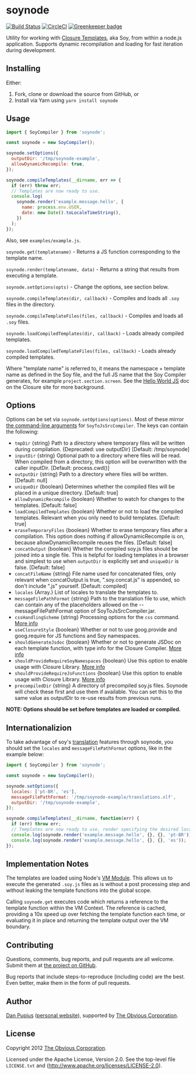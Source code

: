 # soynode

[![Build Status](https://travis-ci.com/vikr01/soynode.svg?branch=master)](https://travis-ci.com/vikr01/soynode)
[![CircleCI](https://circleci.com/gh/vikr01/soynode/tree/master.svg?style=svg)](https://circleci.com/gh/vikr01/soynode/tree/master) [![Greenkeeper badge](https://badges.greenkeeper.io/vikr01/soynode.svg)](https://greenkeeper.io/)

Utility for working with [Closure Templates](https://developers.google.com/closure/templates/),
aka Soy, from within a node.js application. Supports dynamic recompilation and loading for fast
iteration during development.

## Installing

Either:

1. Fork, clone or download the source from GitHub, or
2. Install via Yarn using `yarn install soynode`

## Usage

```js
import { SoyCompiler } from 'soynode';

const soynode = new SoyCompiler();

soynode.setOptions({
  outputDir: '/tmp/soynode-example',
  allowDynamicRecompile: true,
});

soynode.compileTemplates(__dirname, err => {
  if (err) throw err;
  // Templates are now ready to use.
  console.log(
    soynode.render('example.message.hello', {
      name: process.env.USER,
      date: new Date().toLocaleTimeString(),
    })
  );
});
```

Also, see `examples/example.js`.

`soynode.get(templatename)` - Returns a JS function corresponding to the template name.

`soynode.render(templatename, data)` - Returns a string that results from executing a template.

`soynode.setOptions(opts)` - Change the options, see section below.

`soynode.compileTemplates(dir, callback)` - Compiles and loads all `.soy` files in the directory.

`soynode.compileTemplateFiles(files, callback)` - Compiles and loads all `.soy` files.

`soynode.loadCompiledTemplates(dir, callback)` - Loads already compiled templates.

`soynode.loadCompiledTemplateFiles(files, callback)` - Loads already compiled templates.

Where "template name" is referred to, it means the namespace + template name as defined in the Soy
file, and the full JS name that the Soy Compiler generates, for example `project.section.screen`.
See the [Hello World JS](https://developers.google.com/closure/templates/docs/helloworld_js) doc on
the Closure site for more background.

## Options

Options can be set via `soynode.setOptions(options)`. Most of these mirror
[the command-line arguments](https://developers.google.com/closure/templates/docs/javascript_usage)
for `SoyToJsSrcCompiler`. The keys can contain the following:

- `tmpDir` {string} Path to a directory where temporary files will be written during compilation. {Deprecated: use outputDir}
  [Default: /tmp/soynode]
- `inputDir` {string} Optional path to a directory where files will be read. When compiled from a directory, this option will be overwritten with the caller inputDir. [Default: process.cwd()]
- `outputDir` {string} Path to a directory where files will be written. [Default: null]
- `uniqueDir` {boolean} Determines whether the compiled files will be placed in a unique directory. [Default: true]
- `allowDynamicRecompile` {boolean} Whether to watch for changes to the templates. [Default: false]
- `loadCompiledTemplates` {boolean} Whether or not to load the compiled templates. Relevant when you only need to build templates. [Default: true]
- `eraseTemporaryFiles` {boolean} Whether to erase temporary files after a compilation. This option does nothing if allowDynamicRecompile is on, because allowDynamicRecompile reuses the files.
  [Default: false]
- `concatOutput` {boolean} Whether the compiled soy.js files should be joined into a single file. This is helpful for loading templates in a browser and simplest to use when `outputDir` is explicitly set and `uniqueDir` is false. [Default: false]
- `concatFileName` {string} File name used for concatenated files, only relevant when concatOutput is true, ".soy.concat.js" is appended, so don't include ".js" yourself. [Default: compiled]
- `locales` {Array.<string>} List of locales to translate the templates to.
- `messageFilePathFormat` {string} Path to the translation file to use, which can contain any of the placeholders allowed on the --messageFilePathFormat option of SoyToJsSrcCompiler.jar.
- `cssHandlingScheme` {string} Processing options for the `css` command. [More info](https://developers.google.com/closure/templates/docs/commands#css)
- `useClosureStyle` {boolean} Whether or not to use goog.provide and goog.require for JS functions and Soy namespaces.
- `shouldGenerateJsdoc` {boolean} Whether or not to generate JSDoc on each template function, with type info for the Closure Compiler. [More info](https://developers.google.com/closure/templates/docs/javascript_usage)
- `shouldProvideRequireSoyNamespaces` {boolean} Use this option to enable usage with Closure Library. [More info](https://developers.google.com/closure/templates/docs/javascript_usage)
- `shouldProvideRequireJsFunctions` {boolean} Use this option to enable usage with Closure Library. [More info](https://developers.google.com/closure/templates/docs/javascript_usage)
- `precompiledDir` {string} A directory of precompiled soy.js files.
  Soynode will check these first and use them if available.
  You can set this to the same value as outputDir to re-use results from previous runs.

**NOTE: Options should be set before templates are loaded or compiled.**

## Internationalizion

To take advantage of soy's [translation](https://developers.google.com/closure/templates/docs/translation) features through soynode, you should set the `locales` and `messageFilePathFormat` options, like in the example below:

```js
import { SoyCompiler } from 'soynode';

const soynode = new SoyCompiler();

soynode.setOptions({
  locales: ['pt-BR', 'es'],
  messageFilePathFormat: '/tmp/soynode-example/translations.xlf',
  outputDir: '/tmp/soynode-example',
});

soynode.compileTemplates(__dirname, function(err) {
  if (err) throw err;
  // Templates are now ready to use, render specifying the desired locale.
  console.log(soynode.render('example.message.hello', {}, {}, 'pt-BR'));
  console.log(soynode.render('example.message.hello', {}, {}, 'es'));
});
```

## Implementation Notes

The templates are loaded using Node's [VM Module](http://nodejs.org/api/vm.html). This allows us to
execute the generated `.soy.js` files as is without a post processing step and without leaking the
template functions into the global scope.

Calling `soynode.get` executes code which returns a reference to the template function within the
VM Context. The reference is cached, providing a 10x speed up over fetching the template function
each time, or evaluating it in place and returning the template output over the VM boundary.

## Contributing

Questions, comments, bug reports, and pull requests are all welcome. Submit them at
[the project on GitHub](https://github.com/Obvious/soynode/).

Bug reports that include steps-to-reproduce (including code) are the best. Even better, make them in
the form of pull requests.

## Author

[Dan Pupius](https://github.com/dpup)
([personal website](http://pupius.co.uk/about/)), supported by
[The Obvious Corporation](http://obvious.com/).

## License

Copyright 2012 [The Obvious Corporation](http://obvious.com/).

Licensed under the Apache License, Version 2.0.
See the top-level file `LICENSE.txt` and
(http://www.apache.org/licenses/LICENSE-2.0).
